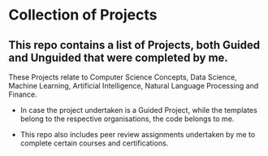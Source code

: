 # Collection of Projects


## This repo contains a list of Projects, both Guided and Unguided that were completed by me.

These Projects relate to Computer Science Concepts, Data Science, Machine Learning, Artificial Intelligence, Natural Language Processing and Finance. 

- In case the project undertaken is a Guided Project, while the templates belong to the respective organisations, the code belongs to me. 

- This repo also includes peer review assignments undertaken by me to complete certain courses and certifications. 
